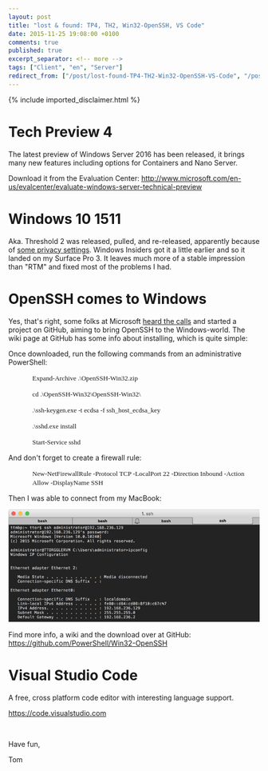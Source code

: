 ```yaml
---
layout: post
title: "lost & found: TP4, TH2, Win32-OpenSSH, VS Code"
date: 2015-11-25 19:08:00 +0100
comments: true
published: true
excerpt_separator: <!-- more -->
tags: ["Client", "en", "Server"]
redirect_from: ["/post/lost-found-TP4-TH2-Win32-OpenSSH-VS-Code", "/post/lost-found-tp4-th2-win32-openssh-vs-code"]
---
```

<!-- more -->
{% include imported_disclaimer.html %}
<h1>Tech Preview 4
</h1><p>The latest preview of Windows Server 2016 has been released, it brings many new features including options for Containers and Nano Server.
</p><p>Download it from the Evaluation Center: <a href="http://www.microsoft.com/en-us/evalcenter/evaluate-windows-server-technical-preview">http://www.microsoft.com/en-us/evalcenter/evaluate-windows-server-technical-preview</a>
	</p><h1>Windows 10 1511
</h1><p>Aka. Threshold 2 was released, pulled, and re-released, apparently because of <a href="http://arstechnica.co.uk/information-technology/2015/11/windows-10-november-update-was-pulled-for-forgetting-privacy-settings-its-now-back/">some privacy settings</a>. Windows Insiders got it a little earlier and so it landed on my Surface Pro 3. It leaves much more of a stable impression than "RTM" and fixed most of the problems I had.
</p><h1>OpenSSH comes to Windows
</h1><p>Yes, that's right, some folks at Microsoft <a href="http://blogs.msdn.com/b/powershell/archive/2015/06/03/looking-forward-microsoft-support-for-secure-shell-ssh.aspx">heard the calls</a> and started a project on GitHub, aiming to bring OpenSSH to the Windows-world. The wiki page at GitHub has some info about installing, which is quite simple:
</p><p>Once downloaded, run the following commands from an administrative PowerShell:
</p><p style="margin-left: 36pt;"><span style="font-family: Consolas; font-size: 10pt;">Expand-Archive .\OpenSSH-Win32.zip
</span></p><p style="margin-left: 36pt;"><span style="font-family: Consolas; font-size: 10pt;">cd .\OpenSSH-Win32\OpenSSH-Win32\
</span></p><p style="margin-left: 36pt;"><span style="font-family: Consolas; font-size: 10pt;">.\ssh-keygen.exe -t ecdsa -f ssh_host_ecdsa_key
</span></p><p style="margin-left: 36pt;"><span style="font-family: Consolas; font-size: 10pt;">.\sshd.exe install
</span></p><p style="margin-left: 36pt;"><span style="font-family: Consolas; font-size: 10pt;">Start-Service sshd
</span></p><p>And don't forget to create a firewall rule: 
</p><p style="margin-left: 36pt;"><span style="font-family: Consolas; font-size: 10pt;">New-NetFirewallRule -Protocol TCP -LocalPort 22 -Direction Inbound -Action Allow -DisplayName SSH
</span></p><p>Then I was able to connect from my MacBook: 
</p><p><img alt="" src="/assets/112515_1908_lostfoundT1.png">
	</p><p>Find more info, a wiki and the download over at GitHub: <a href="https://github.com/PowerShell/Win32-OpenSSH">https://github.com/PowerShell/Win32-OpenSSH</a>
	</p><h1>Visual Studio Code
</h1><p>A free, cross platform code editor with interesting language support.
</p><p><a href="https://code.visualstudio.com">https://code.visualstudio.com</a>
	</p><p>
&nbsp;</p><p>Have fun,
</p><p>Tom</p>
